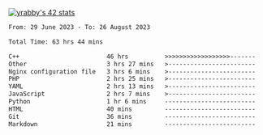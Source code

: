 
[![yrabby's 42 stats](https://badge42.vercel.app/api/v2/cljfd5ku6003508mg283uc00s/stats?cursusId=21&coalitionId=64)](https://github.com/JaeSeoKim/badge42)

<!--START_SECTION:waka-->

```txt
From: 29 June 2023 - To: 26 August 2023

Total Time: 63 hrs 44 mins

C++                        46 hrs          >>>>>>>>>>>>>>>>>>-------   72.18 %
Other                      3 hrs 27 mins   >------------------------   05.43 %
Nginx configuration file   3 hrs 6 mins    >------------------------   04.88 %
PHP                        2 hrs 25 mins   >------------------------   03.81 %
YAML                       2 hrs 13 mins   >------------------------   03.50 %
JavaScript                 2 hrs 7 mins    >------------------------   03.34 %
Python                     1 hr 6 mins     -------------------------   01.73 %
HTML                       40 mins         -------------------------   01.05 %
Git                        36 mins         -------------------------   00.96 %
Markdown                   21 mins         -------------------------   00.56 %
```

<!--END_SECTION:waka-->